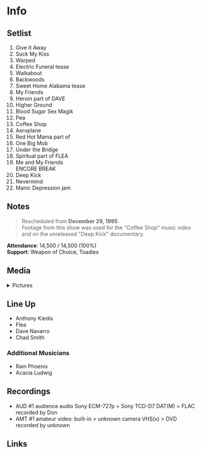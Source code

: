 # Info

## Setlist

1. Give It Away
2. Suck My Kiss
3. Warped
4. Electric Funeral tease
5. Walkabout
6. Backwoods
7. Sweet Home Alabama tease
8. My Friends
9. Heroin part of DAVE
10. Higher Ground
11. Blood Sugar Sex Magik
12. Pea
13. Coffee Shop
14. Aeroplane
15. Red Hot Mama part of
16. One Big Mob
17. Under the Bridge
18. Spiritual part of FLEA
19. Me and My Friends
<br> ENCORE BREAK
20. Deep Kick
21. Nevermind
22. Manic Depression jam

## Notes

> Rescheduled from **December 29, 1995**. <br>
Footage from this show was used for the "Coffee Shop" music video and on the unreleased "Deep Kick" documentary.

**Attendance**: 14,500 / 14,500 (100%)
<br>
**Support**: Weapon of Choice, Toadies

## Media 

<details>
  <summary>Pictures</summary>
  <!--<img alt="Setlist" title="Setlist" src="_.jpg" height="200" />
  <img alt="Ticket" title="Ticket" src="_.jpg" height="200" />
  <img alt="Flyer" title="Flyer" src="_.jpg" height="200" />
  <img alt="Clipping" title="Clipping" src="_.jpg" height="200" />-->
</details>

## Line Up

* Anthony Kiedis
* Flea
* Dave Navarro
* Chad Smith

### Additional Musicians

* Rain Phoenix  
* Acacia Ludwig 

## Recordings

* AUD #1 audience audio Sony ECM-727p > Sony TCD-D7 DAT(M) > FLAC recorded by Don 
* AMT #1 amateur video: built-in > unknown camera VHS(x) > DVD recorded by unknown

## Links
